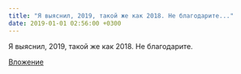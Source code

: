 ```yaml
---
title: "Я выяснил, 2019, такой же как 2018. Не благодарите..."
date: 2019-01-01 02:56:00 +0300
---
```


Я выяснил, 2019, такой же как 2018. Не благодарите.

[Вложение](/assets/vk_photos/2/7UdpxQubjYw.jpg)
